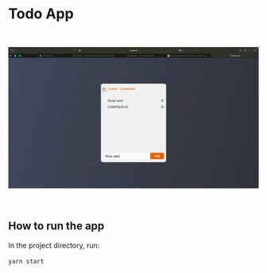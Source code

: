 # Todo App

</br>

![Preview](/src/assets/todo.gif)

</br>

## How to run the app

In the project directory, run:

`yarn start`
